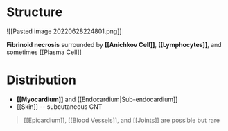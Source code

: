 # Structure

![[Pasted image 20220628224801.png]]

**Fibrinoid necrosis** surrounded by **[[Anichkov Cell]]**, **[[Lymphocytes]]**, and sometimes [[Plasma Cell]]

# Distribution
- **[[Myocardium]]** and [[Endocardium|Sub-endocardium]]
- [[Skin]] -- subcutaneous CNT

> [[Epicardium]], [[Blood Vessels]], and [[Joints]] are possible but rare